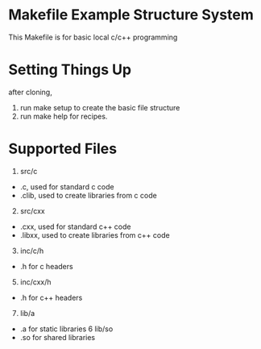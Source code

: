 
# Makefile Example Structure System
This Makefile is for basic local c/c++ programming

# Setting Things Up
after cloning,

1. run make setup to create the basic file structure
2. run make help for recipes.

# Supported Files
 1. src/c
  * .c, used for standard c code
  * .clib, used to create libraries from c code
 2. src/cxx
  * .cxx, used for standard c++ code
  * .libxx, used to create libraries from c++ code
 3. inc/c/h 
  * .h for c headers
 5. inc/cxx/h 
  * .h for c++ headers
 7. lib/a 
  * .a for static libraries
 6  lib/so 
  * .so for shared libraries
